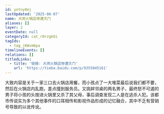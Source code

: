 ```yaml
---
id: yotny8ej
lastUpdated: '2025-06-07'
name: 大闹火锅店惨遭灭门
aliases: []
layer: 2
eventDate: null
categoryId: cat_r0rzgkOi
tagIds:
  - tag_jKWvm6pa
timelineEvents: []
relations: []
titledLinks:
  - title: '链接: 大闹火锅店惨遭灭门'
    url: 'https://tieba.baidu.com/p/9355845161'
---
```

大致内容是关于一家三口去火锅店用餐，而小孩点了一大堆菜最后说我们都不要，然后在火锅店内乱跑，差点撞到服务员。又挑衅邻桌的两名男子，最终怒不可遏的男子将小孩的头按进火锅里又杀了其父母，事后调查发现二人是在逃杀人犯。该都市传说实为多个其他事件的口耳相传和影视作品形成的记忆融合，其中不乏有营销号导致的以讹传讹。
